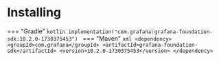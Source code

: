 # Installing

=== "Gradle"
    ```kotlin
    implementation("com.grafana:grafana-foundation-sdk:10.2.0-1730375453")
    ```
=== "Maven"
    ```xml
    <dependency>
        <groupId>com.grafana</groupId>
        <artifactId>grafana-foundation-sdk</artifactId>
        <version>10.2.0-1730375453</version>
    </dependency>
    ```
